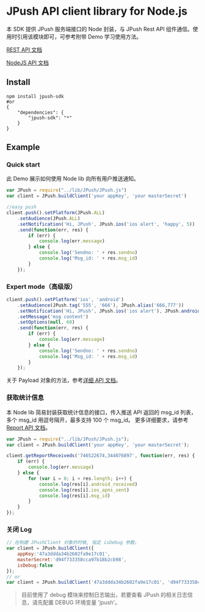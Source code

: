 # JPush API client library for Node.js

本 SDK 提供 JPush 服务端接口的 Node 封装，与 JPush Rest API 组件通信。使用时引用该模块即可，可参考附带 Demo 学习使用方法。

[REST API 文档](http://docs.jiguang.cn/jpush/server/push/server_overview/)

[NodeJS API 文档](https://github.com/jpush/jpush-api-nodejs-client/blob/master/doc/api.md)


## Install
```
npm install jpush-sdk
#or
{
    "dependencies": {
        "jpush-sdk": "*"
    }
}
```

## Example
### Quick start
此 Demo 展示如何使用 Node lib 向所有用户推送通知。
``` js
var JPush = require("../lib/JPush/JPush.js")
var client = JPush.buildClient('your appKey', 'your masterSecret')

//easy push
client.push().setPlatform(JPush.ALL)
    .setAudience(JPush.ALL)
    .setNotification('Hi, JPush', JPush.ios('ios alert', 'happy', 5))
    .send(function(err, res) {
        if (err) {
            console.log(err.message)
        } else {
            console.log('Sendno: ' + res.sendno)
            console.log('Msg_id: ' + res.msg_id)
        }
    });
```

### Expert mode（高级版）

```js
client.push().setPlatform('ios', 'android')
    .setAudience(JPush.tag('555', '666'), JPush.alias('666,777'))
    .setNotification('Hi, JPush', JPush.ios('ios alert'), JPush.android('android alert', null, 1))
    .setMessage('msg content')
    .setOptions(null, 60)
    .send(function(err, res) {
        if (err) {
            console.log(err.message)
        } else {
            console.log('Sendno: ' + res.sendno)
            console.log('Msg_id: ' + res.msg_id)
        }
    });
```

关于 Payload 对象的方法，参考[详细 API 文档](https://github.com/jpush/jpush-api-nodejs-client/blob/master/doc/api.md)。

### 获取统计信息
本 Node lib 简易封装获取统计信息的接口，传入推送 API 返回的 msg_id 列表，多个 msg_id 用逗号隔开，最多支持 100 个 msg_id。
更多详细要求，请参考 [Report API 文档](https://docs.jiguang.cn/jpush/server/push/rest_api_v3_report/)。

```js
var JPush = require("../lib/JPush/JPush.js");
var client = JPush.buildClient('your appKey', 'your masterSecret');

client.getReportReceiveds('746522674,344076897', function(err, res) {
    if (err) {
        console.log(err.message)
    } else {
        for (var i = 0; i < res.length; i++) {
            console.log(res[i].android_received)
            console.log(res[i].ios_apns_sent)
            console.log(res[i].msg_id)
        }
    }
});
```

### 关闭 Log

```js
// 在构建 JPushClient 对象的时候, 指定 isDebug 参数。
var client = JPush.buildClient({
    appKey:'47a3ddda34b2602fa9e17c01',
    masterSecret:'d94f733358cca97b18b2cb98',
    isDebug:false
});
// or
var client = JPush.buildClient('47a3ddda34b2602fa9e17c01', 'd94f733358cca97b18b2cb98', null, false);
```

> 目前使用了 debug 模块来控制日志输出，若要查看 JPush 的相关日志信息，请先配置 DEBUG 环境变量 'jpush'。
